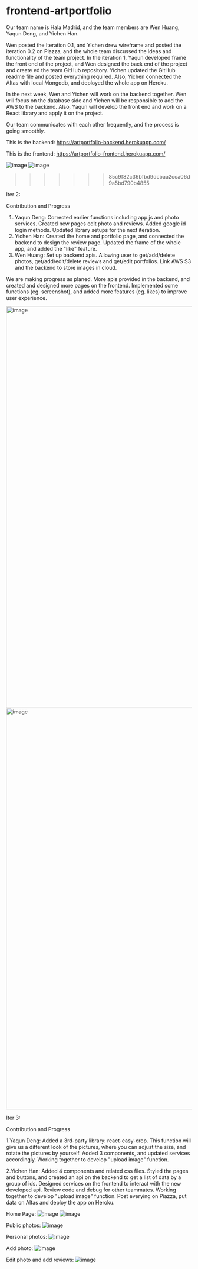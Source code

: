
# frontend-artportfolio

Our team name is Hala Madrid, and the team members are Wen Huang, Yaqun Deng, and Yichen Han.

Wen posted the Iteration 0.1, and Yichen drew wireframe and posted the iteration 0.2 on Piazza, and the whole team discussed the ideas and functionality of the team project. In the iteration 1, Yaqun developed frame the front end of the project, and Wen designed the back end of the project and create ed the team GitHub repository. Yichen updated the GitHub readme file and posted everything required. Also, Yichen connected the Altas with local Mongodb, and deployed the whole app on Heroku.

In the next week, Wen and Yichen will work on the backend together. Wen will focus on the database side and Yichen will be responsible to add the AWS to the backend. Also, Yaqun will develop the front end and work on a React library and apply it on the project.

Our team communicates with each other frequently, and the process is going smoothly.

This is the backend: https://artportfolio-backend.herokuapp.com/

This is the frontend: https://artportfolio-frontend.herokuapp.com/

![image](https://media.github.ccs.neu.edu/user/9542/files/ae2ba56b-7d53-4504-a1d9-49a67827707e)
![image](https://media.github.ccs.neu.edu/user/9542/files/ea9ecf43-3fcb-4ec3-9f22-b864d2aa5aa4)
>>>>>>> 85c9f82c36bfbd9dcbaa2cca06d9a5bd790b4855

Iter 2:

Contribution and Progress

1. Yaqun Deng: Corrected earlier functions including app.js and photo services. Created new pages edit photo and reviews. Added google id login methods. Updated library setups for the next iteration.
2. Yichen Han: Created the home and portfolio page, and connected the backend to design the review page. Updated the frame of the whole app, and added the "like" feature.
3. Wen Huang: Set up backend apis. Allowing user to get/add/delete photos, get/add/edit/delete reviews and get/edit portfolios. Link AWS S3 and the backend to store images in cloud.

We are making progress as planed. More apis provided in the backend, and created and designed more pages on the frontend. Implemented some functions (eg. screenshot), and added more features (eg. likes) to improve user experience.

<img width="1086" alt="image" src="https://media.github.ccs.neu.edu/user/9542/files/d9f3d7ce-3164-4faf-bd5b-7e016932a14f">
<img width="1086" alt="image" src="https://media.github.ccs.neu.edu/user/9542/files/cdfdea7c-fbfe-4d37-be15-340e257a0341">

Iter 3:

Contribution and Progress

1.Yaqun Deng: Added a 3rd-party library: react-easy-crop. This function will give us a different look of the pictures, where you can adjust the size, and rotate the pictures by yourself. Added 3 components, and updated services accordingly. Working together to develop "upload image" function.

2.Yichen Han: Added 4 components and related css files. Styled the pages and buttons, and created an api on the backend to get a list of data by a group of ids. Designed services on the frontend to interact with the new developed api. Review code and debug for other teammates. Working together to develop "upload image" function. Post everying on Piazza, put data on Altas and deploy the app on Heroku.

Home Page:
![image](https://media.github.ccs.neu.edu/user/9542/files/2baf9700-382d-471e-ad3b-7e254943c934)
![image](https://media.github.ccs.neu.edu/user/9542/files/e3b202c2-a2b5-4964-b536-772dc79f98ff)

Public photos:
![image](https://media.github.ccs.neu.edu/user/9542/files/fe441a8e-dd08-40ca-8a0a-3baf4170536b)

Personal photos:
![image](https://media.github.ccs.neu.edu/user/9542/files/e631bd13-a1bb-4a4f-8a20-0033585e46a5)

Add photo:
![image](https://media.github.ccs.neu.edu/user/9542/files/32461708-fd3b-4d04-96b1-840988509b48)

Edit photo and add reviews:
![image](https://media.github.ccs.neu.edu/user/9542/files/d6b28c53-cda2-4487-ac5b-f2adf74c814b)


